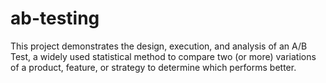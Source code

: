 # ab-testing
This project demonstrates the design, execution, and analysis of an A/B Test, a widely used statistical method to compare two (or more) variations of a product, feature, or strategy to determine which performs better.
